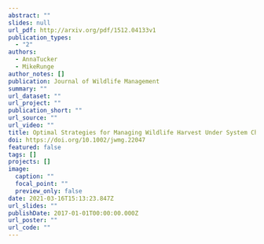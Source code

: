 ```yaml
---
abstract: ""
slides: null
url_pdf: http://arxiv.org/pdf/1512.04133v1
publication_types:
  - "2"
authors:
  - AnnaTucker
  - MikeRunge
author_notes: []
publication: Journal of Wildlife Management
summary: ""
url_dataset: ""
url_project: ""
publication_short: ""
url_source: ""
url_video: ""
title: Optimal Strategies for Managing Wildlife Harvest Under System Change
doi: https://doi.org/10.1002/jwmg.22047
featured: false
tags: []
projects: []
image:
  caption: ""
  focal_point: ""
  preview_only: false
date: 2021-03-16T15:13:23.847Z
url_slides: ""
publishDate: 2017-01-01T00:00:00.000Z
url_poster: ""
url_code: ""
---
```

